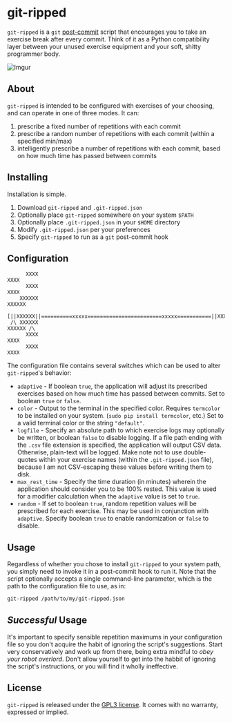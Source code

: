 git-ripped
==========

`git-ripped` is a `git` [post-commit] script that encourages you to take an
exercise break after every commit. Think of it as a Python compatibility layer
between your unused exercise equipment and your soft, shitty programmer body.

![Imgur](http://i.imgur.com/rPOUZOD.png)

About
-----
`git-ripped` is intended to be configured with exercises of your choosing, and
can operate in one of three modes. It can:

1. prescribe a fixed number of repetitions with each commit
2. prescribe a random number of repetitions with each commit (within a specified
   min/max)
3. intelligently prescribe a number of repetitions with each commit, based on
   how much time has passed between commits


Installing
----------
Installation is simple.

1. Download `git-ripped` and `.git-ripped.json`
2. Optionally place `git-ripped` somewhere on your system `$PATH`
3. Optionally place `.git-ripped.json` in your `$HOME` directory
4. Modify `.git-ripped.json` per your preferences
5. Specify `git-ripped` to run as a `git` post-commit hook

Configuration
-------------
```
      XXXX                                                           XXXX     
      XXXX                                                           XXXX     
    XXXXXX                                                           XXXXXX   
 [||XXXXXX||==========xxxxx========================xxxxx===========||XXXXXX||]
 /\ XXXXXX                                                           XXXXXX /\
      XXXX                                                           XXXX     
      XXXX                                                           XXXX     
```

The configuration file contains several switches which can be used to alter
`git-ripped`'s behavior:

- `adaptive` - If boolean `true`, the application will adjust its prescribed
exercises based on how much time has passed between commits. Set to boolean
`true` or `false`.
- `color` - Output to the terminal in the specified color. Requires `termcolor`
to be installed on your system. (`sudo pip install termcolor`, etc.) Set to a
valid terminal color or the string `"default"`.
- `logfile` - Specify an absolute path to which exercise logs may optionally be
written, or boolean `false` to disable logging. If a file path ending with the
`.csv` file extension is specified, the application will output CSV data.
Otherwise, plain-text will be logged. Make note not to use double-quotes within
your exercise names (within the `.git-ripped.json` file), because I am not
CSV-escaping these values before writing them to disk.
- `max_rest_time` - Specify the time duration (in minutes) wherein the
application should consider you to be 100% rested. This value is used for a
modifier calculation when the `adaptive` value is set to `true`.
- `random` - If set to boolean `true`, random repetition values will be
prescribed for each exercise. This may be used in conjunction with `adaptive`.
Specify boolean `true` to enable randomization or `false` to disable.

Usage
-----
Regardless of whether you chose to install `git-ripped` to your system path,
you simply need to invoke it in a post-commit hook to run it. Note that the
script optionally accepts a single command-line parameter, which is the path to
the configuration file to use, as in:

```bash
git-ripped /path/to/my/git-ripped.json
```

_Successful_ Usage
------------------
It's important to specify sensible repetition maximums in your configuration
file so you don't acquire the habit of ignoring the script's suggestions. Start
very conservatively and work up from there, being extra mindful to _obey your
robot overlord_. Don't allow yourself to get into the habbit of ignoring the
script's instructions, or you will find it wholly ineffective.

License
-------
`git-ripped` is released under the [GPL3 license][]. It comes with no warranty,
expressed or implied.


[post-commit]: http://git-scm.com/book/ch7-3.html
[GPL3 license]: http://www.gnu.org/licenses/gpl-3.0.txt
